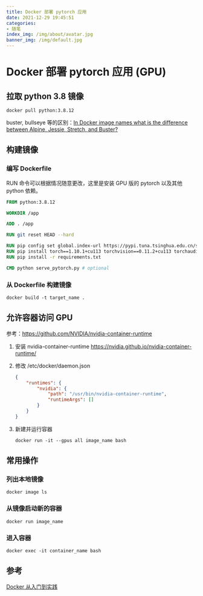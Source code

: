 ```yaml
---
title: Docker 部署 pytorch 应用
date: 2021-12-29 19:45:51
categories:
- 随笔
index_img: /img/about/avatar.jpg
banner_img: /img/default.jpg
---
```


# Docker 部署 pytorch 应用 (GPU)

## 拉取 python 3.8 镜像

```shell
docker pull python:3.8.12
```

buster, bullseye 等的区别：[In Docker image names what is the difference between Alpine, Jessie, Stretch, and Buster?](https://stackoverflow.com/questions/52083380/in-docker-image-names-what-is-the-difference-between-alpine-jessie-stretch-an)

## 构建镜像

### 编写  Dockerfile 

RUN 命令可以根据情况随意更改，这里是安装 GPU 版的 pytorch 以及其他 python 依赖。

```dockerfile
FROM python:3.8.12

WORKDIR /app

ADD . /app

RUN git reset HEAD --hard

RUN pip config set global.index-url https://pypi.tuna.tsinghua.edu.cn/simple
RUN pip install torch==1.10.1+cu113 torchvision==0.11.2+cu113 torchaudio===0.10.1+cu113 -f https://download.pytorch.org/whl/cu113/torch_stable.html
RUN pip install -r requirements.txt

CMD python serve_pytorch.py # optional
```

### 从 Dockerfile 构建镜像

```shell
docker build -t target_name .
```

## 允许容器访问 GPU

参考：https://github.com/NVIDIA/nvidia-container-runtime

1. 安装 nvidia-container-runtime https://nvidia.github.io/nvidia-container-runtime/

2. 修改 /etc/docker/daemon.json

    ```json
    {
        "runtimes": {
            "nvidia": {
                "path": "/usr/bin/nvidia-container-runtime",
                "runtimeArgs": []
            }
        }
    }
   ```

3. 新建并运行容器
    
    ```shell
    docker run -it --gpus all image_name bash
    ```

## 常用操作

### 列出本地镜像

```shell
docker image ls
```

### 从镜像启动新的容器

```shell
docker run image_name
```

### 进入容器

```shell
docker exec -it container_name bash
```

## 参考

[Docker 从入门到实践](https://yeasy.gitbook.io/docker_practice/)

